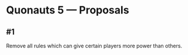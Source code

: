 # Quonauts 5 — Proposals

<a name='1'/>

## #1

Remove all rules which can give certain players more power than others.


